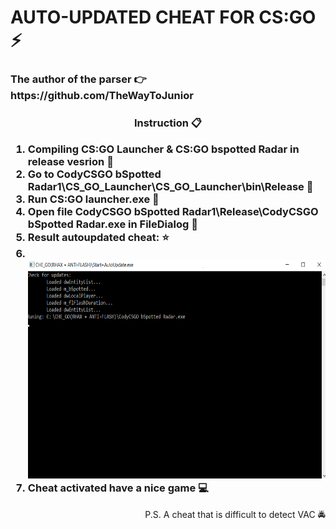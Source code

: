 <h1>AUTO-UPDATED CHEAT FOR CS:GO ⚡
  <h3>The author of the parser 👉 https://github.com/TheWayToJunior<h3>
</h1>
<h3>
  <p align ="center">Instruction 📋 </p>

  <ol>
  <li>Compiling CS:GO Launcher & CS:GO bspotted Radar in release vesrion 🔨</li>
  <li>Go to CodyCSGO bSpotted Radar1\СS_GO_Launcher\СS_GO_Launcher\bin\Release 💨</li>
  <li>Run CS:GO launcher.exe 🌌</li>
  <li>Open file CodyCSGO bSpotted Radar1\Release\CodyCSGO bSpotted Radar.exe in FileDialog 📁</li>
   <li> Result autoupdated cheat: ⭐</li>
   <li>
      <br>
      <img src="FirstScreen.png" width="600px" height="350px"/> 
      <br>
   </li>
  <li>Cheat activated have a nice game 💻</li>
  </ol>
</h3>
<p align = "right">
  P.S. A cheat that is difficult to detect VAC 🚔 
</p>
